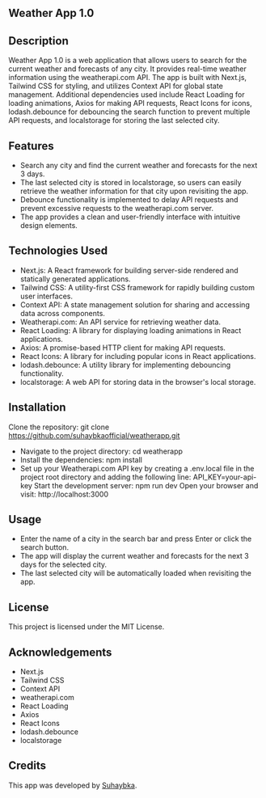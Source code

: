 ## Weather App 1.0

## Description
Weather App 1.0 is a web application that allows users to search for the current weather and forecasts of any city. It provides real-time weather information using the weatherapi.com API. The app is built with Next.js, Tailwind CSS for styling, and utilizes Context API for global state management. Additional dependencies used include React Loading for loading animations, Axios for making API requests, React Icons for icons, lodash.debounce for debouncing the search function to prevent multiple API requests, and localstorage for storing the last selected city.

## Features
- Search any city and find the current weather and forecasts for the next 3 days.
- The last selected city is stored in localstorage, so users can easily retrieve the weather information for that city upon revisiting the app.
- Debounce functionality is implemented to delay API requests and prevent excessive requests to the weatherapi.com server.
- The app provides a clean and user-friendly interface with intuitive design elements.

## Technologies Used
- Next.js: A React framework for building server-side rendered and statically generated applications.
- Tailwind CSS: A utility-first CSS framework for rapidly building custom user interfaces.
- Context API: A state management solution for sharing and accessing data across components.
- Weatherapi.com: An API service for retrieving weather data.
- React Loading: A library for displaying loading animations in React applications.
- Axios: A promise-based HTTP client for making API requests.
- React Icons: A library for including popular icons in React applications.
- lodash.debounce: A utility library for implementing debouncing functionality.
- localstorage: A web API for storing data in the browser's local storage.

## Installation

Clone the repository: git clone https://github.com/suhaybkaofficial/weatherapp.git

- Navigate to the project directory: cd weatherapp
- Install the dependencies: npm install
- Set up your Weatherapi.com API key by creating a .env.local file in the project root directory and adding the following line: API_KEY=your-api-key
Start the development server: npm run dev
Open your browser and visit: http://localhost:3000

## Usage
- Enter the name of a city in the search bar and press Enter or click the search button.
- The app will display the current weather and forecasts for the next 3 days for the selected city.
- The last selected city will be automatically loaded when revisiting the app.

## License
This project is licensed under the MIT License.

## Acknowledgements
- Next.js
- Tailwind CSS
- Context API
- weatherapi.com
- React Loading
- Axios
- React Icons
- lodash.debounce
- localstorage


## Credits
This app was developed by [Suhaybka](https://www.suhaybka.me).